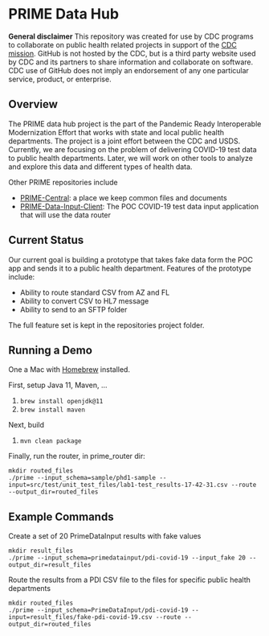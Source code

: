 # PRIME Data Hub

**General disclaimer** This repository was created for use by CDC programs to collaborate on public health related projects in support of the [CDC mission](https://www.cdc.gov/about/organization/mission.htm).  GitHub is not hosted by the CDC, but is a third party website used by CDC and its partners to share information and collaborate on software. CDC use of GitHub does not imply an endorsement of any one particular service, product, or enterprise. 

## Overview

The PRIME data hub project is the part of the Pandemic Ready Interoperable Modernization Effort that works with state and local public health departments. 
The project is a joint effort between the CDC and USDS. 
Currently, we are focusing on the problem of delivering COVID-19 test data to public health departments. 
Later, we will work on other tools to analyze and explore this data and different types of health data.  

Other PRIME repositories include
- [PRIME-Central](https://github.com/CDCgov/prime-central): a place we keep common files and documents
- [PRIME-Data-Input-Client](https://github.com/CDCgov/prime-data-input-client): The POC COVID-19 test data input application that will use the data router

## Current Status

Our current goal is building a prototype that takes fake data form the POC app and sends it to a public health department. 
Features of the prototype include:

- Ability to route standard CSV from AZ and FL
- Ability to convert CSV to HL7 message
- Ability to send to an SFTP folder

The full feature set is kept in the repositories project folder. 

## Running a Demo

One a Mac with [Homebrew](https://brew.sh/) installed. 

First, setup Java 11, Maven, ...
1. `brew install openjdk@11`
2. `brew install maven`

Next, build
1. `mvn clean package`

Finally, run the router, in prime_router dir:
```
mkdir routed_files
./prime --input_schema=sample/phd1-sample --input=src/test/unit_test_files/lab1-test_results-17-42-31.csv --route --output_dir=routed_files
```

## Example Commands

Create a set of 20 PrimeDataInput results with fake values

 ```
 mkdir result_files
 ./prime --input_schema=primedatainput/pdi-covid-19 --input_fake 20 --output_dir=result_files
 ```

Route the results from a PDI CSV file to the files for specific public health departments

```
mkdir routed_files
./prime --input_schema=PrimeDataInput/pdi-covid-19 --input=result_files/fake-pdi-covid-19.csv --route --output_dir=routed_files
```